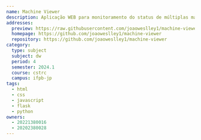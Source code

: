 ```yaml
---
name: Machine Viewer
description: Aplicação WEB para monitoramento do status de múltiplas máquinas em rede.
addresses:
  preview: https://raw.githubusercontent.com/joaoweslley1/machine-viewer/main/preview.png
  homepage: https://github.com/joaoweslley1/machine-viewer
  repository: https://github.com/joaoweslley1/machine-viewer
category:
  type: subject
  subject: dw
  period: 4
  semester: 2024.1
  course: cstrc
  campus: ifpb-jp
tags:
  - html
  - css
  - javascript
  - flask
  - python
owners:
  - 20221380016
  - 20202380028
---
```

